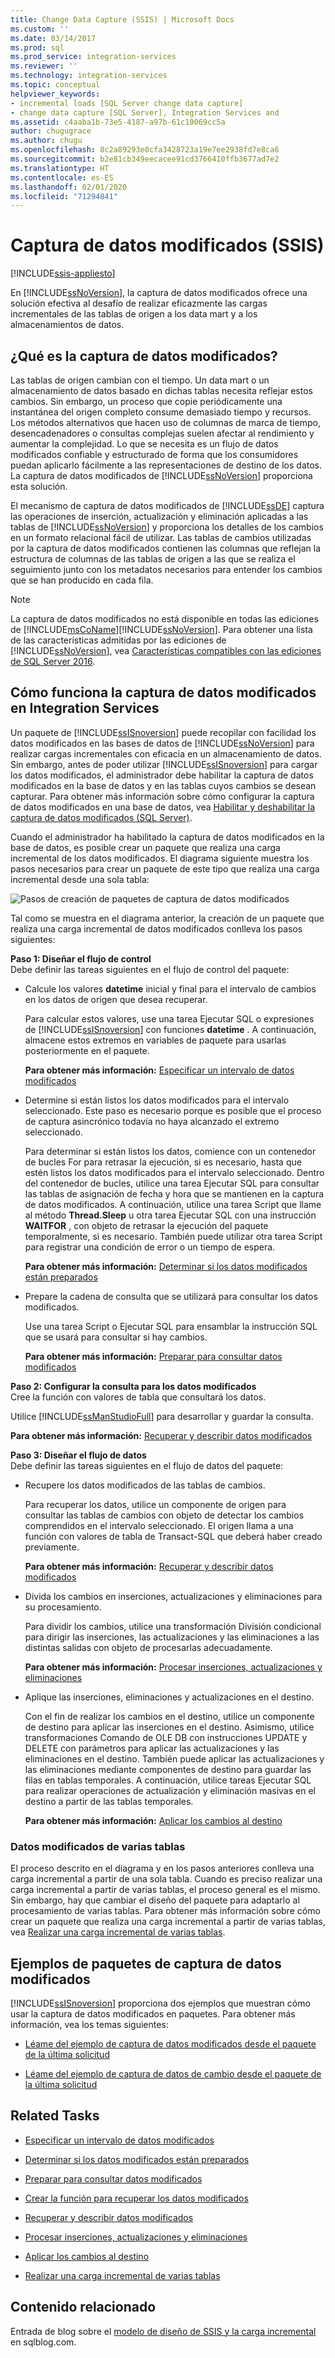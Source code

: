 ```yaml
---
title: Change Data Capture (SSIS) | Microsoft Docs
ms.custom: ''
ms.date: 03/14/2017
ms.prod: sql
ms.prod_service: integration-services
ms.reviewer: ''
ms.technology: integration-services
ms.topic: conceptual
helpviewer_keywords:
- incremental loads [SQL Server change data capture]
- change data capture [SQL Server], Integration Services and
ms.assetid: c4aaba1b-73e5-4187-a97b-61c10069cc5a
author: chugugrace
ms.author: chugu
ms.openlocfilehash: 8c2a89293e0cfa3428723a19e7ee2938fd7e8ca6
ms.sourcegitcommit: b2e81cb349eecacee91cd3766410ffb3677ad7e2
ms.translationtype: HT
ms.contentlocale: es-ES
ms.lasthandoff: 02/01/2020
ms.locfileid: "71294841"
---
```

# <a name="change-data-capture-ssis"></a>Captura de datos modificados (SSIS)

[!INCLUDE[ssis-appliesto](../../includes/ssis-appliesto-ssvrpluslinux-asdb-asdw-xxx.md)]


  En [!INCLUDE[ssNoVersion](../../includes/ssnoversion-md.md)], la captura de datos modificados ofrece una solución efectiva al desafío de realizar eficazmente las cargas incrementales de las tablas de origen a los data mart y a los almacenamientos de datos.  
  
## <a name="what-is-change-data-capture"></a>¿Qué es la captura de datos modificados?  
 Las tablas de origen cambian con el tiempo. Un data mart o un almacenamiento de datos basado en dichas tablas necesita reflejar estos cambios. Sin embargo, un proceso que copie periódicamente una instantánea del origen completo consume demasiado tiempo y recursos. Los métodos alternativos que hacen uso de columnas de marca de tiempo, desencadenadores o consultas complejas suelen afectar al rendimiento y aumentar la complejidad. Lo que se necesita es un flujo de datos modificados confiable y estructurado de forma que los consumidores puedan aplicarlo fácilmente a las representaciones de destino de los datos. La captura de datos modificados de [!INCLUDE[ssNoVersion](../../includes/ssnoversion-md.md)] proporciona esta solución.  
  
 El mecanismo de captura de datos modificados de [!INCLUDE[ssDE](../../includes/ssde-md.md)] captura las operaciones de inserción, actualización y eliminación aplicadas a las tablas de [!INCLUDE[ssNoVersion](../../includes/ssnoversion-md.md)] y proporciona los detalles de los cambios en un formato relacional fácil de utilizar. Las tablas de cambios utilizadas por la captura de datos modificados contienen las columnas que reflejan la estructura de columnas de las tablas de origen a las que se realiza el seguimiento junto con los metadatos necesarios para entender los cambios que se han producido en cada fila.  
  
> [!NOTE]
>  La captura de datos modificados no está disponible en todas las ediciones de [!INCLUDE[msCoName](../../includes/msconame-md.md)][!INCLUDE[ssNoVersion](../../includes/ssnoversion-md.md)]. Para obtener una lista de las características admitidas por las ediciones de [!INCLUDE[ssNoVersion](../../includes/ssnoversion-md.md)], vea [Características compatibles con las ediciones de SQL Server 2016](~/sql-server/editions-and-supported-features-for-sql-server-2016.md).  
  
## <a name="how-change-data-capture-works-in-integration-services"></a>Cómo funciona la captura de datos modificados en Integration Services  
 Un paquete de [!INCLUDE[ssISnoversion](../../includes/ssisnoversion-md.md)] puede recopilar con facilidad los datos modificados en las bases de datos de [!INCLUDE[ssNoVersion](../../includes/ssnoversion-md.md)] para realizar cargas incrementales con eficacia en un almacenamiento de datos. Sin embargo, antes de poder utilizar [!INCLUDE[ssISnoversion](../../includes/ssisnoversion-md.md)] para cargar los datos modificados, el administrador debe habilitar la captura de datos modificados en la base de datos y en las tablas cuyos cambios se desean capturar. Para obtener más información sobre cómo configurar la captura de datos modificados en una base de datos, vea [Habilitar y deshabilitar la captura de datos modificados &#40;SQL Server&#41;](../../relational-databases/track-changes/enable-and-disable-change-data-capture-sql-server.md).  
  
 Cuando el administrador ha habilitado la captura de datos modificados en la base de datos, es posible crear un paquete que realiza una carga incremental de los datos modificados. El diagrama siguiente muestra los pasos necesarios para crear un paquete de este tipo que realiza una carga incremental desde una sola tabla:  
  
 ![Pasos de creación de paquetes de captura de datos modificados](../../integration-services/change-data-capture/media/cdc-package-creation.gif "Pasos de creación de paquetes de captura de datos modificados")  
  
 Tal como se muestra en el diagrama anterior, la creación de un paquete que realiza una carga incremental de datos modificados conlleva los pasos siguientes:  
  
 **Paso 1: Diseñar el flujo de control**  
 Debe definir las tareas siguientes en el flujo de control del paquete:  
  
-   Calcule los valores **datetime** inicial y final para el intervalo de cambios en los datos de origen que desea recuperar.  
  
     Para calcular estos valores, use una tarea Ejecutar SQL o expresiones de [!INCLUDE[ssISnoversion](../../includes/ssisnoversion-md.md)] con funciones **datetime** . A continuación, almacene estos extremos en variables de paquete para usarlas posteriormente en el paquete.  
  
     **Para obtener más información:** [Especificar un intervalo de datos modificados](../../integration-services/change-data-capture/specify-an-interval-of-change-data.md)  
  
-   Determine si están listos los datos modificados para el intervalo seleccionado. Este paso es necesario porque es posible que el proceso de captura asincrónico todavía no haya alcanzado el extremo seleccionado.  
  
     Para determinar si están listos los datos, comience con un contenedor de bucles For para retrasar la ejecución, si es necesario, hasta que estén listos los datos modificados para el intervalo seleccionado. Dentro del contenedor de bucles, utilice una tarea Ejecutar SQL para consultar las tablas de asignación de fecha y hora que se mantienen en la captura de datos modificados. A continuación, utilice una tarea Script que llame al método **Thread.Sleep** u otra tarea Ejecutar SQL con una instrucción **WAITFOR** , con objeto de retrasar la ejecución del paquete temporalmente, si es necesario. También puede utilizar otra tarea Script para registrar una condición de error o un tiempo de espera.  
  
     **Para obtener más información:** [Determinar si los datos modificados están preparados](../../integration-services/change-data-capture/determine-whether-the-change-data-is-ready.md)  
  
-   Prepare la cadena de consulta que se utilizará para consultar los datos modificados.  
  
     Use una tarea Script o Ejecutar SQL para ensamblar la instrucción SQL que se usará para consultar si hay cambios.  
  
     **Para obtener más información:** [Preparar para consultar datos modificados](../../integration-services/change-data-capture/prepare-to-query-for-the-change-data.md)  
  
 **Paso 2: Configurar la consulta para los datos modificados**  
 Cree la función con valores de tabla que consultará los datos.  
  
 Utilice [!INCLUDE[ssManStudioFull](../../includes/ssmanstudiofull-md.md)] para desarrollar y guardar la consulta.  
  
 **Para obtener más información:** [Recuperar y describir datos modificados](../../integration-services/change-data-capture/retrieve-and-understand-the-change-data.md)  
  
 **Paso 3: Diseñar el flujo de datos**  
 Debe definir las tareas siguientes en el flujo de datos del paquete:  
  
-   Recupere los datos modificados de las tablas de cambios.  
  
     Para recuperar los datos, utilice un componente de origen para consultar las tablas de cambios con objeto de detectar los cambios comprendidos en el intervalo seleccionado. El origen llama a una función con valores de tabla de Transact-SQL que deberá haber creado previamente.  
  
     **Para obtener más información:** [Recuperar y describir datos modificados](../../integration-services/change-data-capture/retrieve-and-understand-the-change-data.md)  
  
-   Divida los cambios en inserciones, actualizaciones y eliminaciones para su procesamiento.  
  
     Para dividir los cambios, utilice una transformación División condicional para dirigir las inserciones, las actualizaciones y las eliminaciones a las distintas salidas con objeto de procesarlas adecuadamente.  
  
     **Para obtener más información:** [Procesar inserciones, actualizaciones y eliminaciones](../../integration-services/change-data-capture/process-inserts-updates-and-deletes.md)  
  
-   Aplique las inserciones, eliminaciones y actualizaciones en el destino.  
  
     Con el fin de realizar los cambios en el destino, utilice un componente de destino para aplicar las inserciones en el destino. Asimismo, utilice transformaciones Comando de OLE DB con instrucciones UPDATE y DELETE con parámetros para aplicar las actualizaciones y las eliminaciones en el destino. También puede aplicar las actualizaciones y las eliminaciones mediante componentes de destino para guardar las filas en tablas temporales. A continuación, utilice tareas Ejecutar SQL para realizar operaciones de actualización y eliminación masivas en el destino a partir de las tablas temporales.  
  
     **Para obtener más información:** [Aplicar los cambios al destino](../../integration-services/change-data-capture/apply-the-changes-to-the-destination.md)  
  
### <a name="change-data-from-multiple-tables"></a>Datos modificados de varias tablas  
 El proceso descrito en el diagrama y en los pasos anteriores conlleva una carga incremental a partir de una sola tabla. Cuando es preciso realizar una carga incremental a partir de varias tablas, el proceso general es el mismo. Sin embargo, hay que cambiar el diseño del paquete para adaptarlo al procesamiento de varias tablas. Para obtener más información sobre cómo crear un paquete que realiza una carga incremental a partir de varias tablas, vea [Realizar una carga incremental de varias tablas](../../integration-services/change-data-capture/perform-an-incremental-load-of-multiple-tables.md).  
  
## <a name="samples-of-change-data-capture-packages"></a>Ejemplos de paquetes de captura de datos modificados  
 [!INCLUDE[ssISnoversion](../../includes/ssisnoversion-md.md)] proporciona dos ejemplos que muestran cómo usar la captura de datos modificados en paquetes. Para obtener más información, vea los temas siguientes:  
  
-   [Léame del ejemplo de captura de datos modificados desde el paquete de la última solicitud](https://go.microsoft.com/fwlink/?LinkId=133507)  
  
-   [Léame del ejemplo de captura de datos de cambio desde el paquete de la última solicitud](https://go.microsoft.com/fwlink/?LinkId=133508)  
  
## <a name="related-tasks"></a>Related Tasks  
  
-   [Especificar un intervalo de datos modificados](../../integration-services/change-data-capture/specify-an-interval-of-change-data.md)  
  
-   [Determinar si los datos modificados están preparados](../../integration-services/change-data-capture/determine-whether-the-change-data-is-ready.md)  
  
-   [Preparar para consultar datos modificados](../../integration-services/change-data-capture/prepare-to-query-for-the-change-data.md)  
  
-   [Crear la función para recuperar los datos modificados](../../integration-services/change-data-capture/create-the-function-to-retrieve-the-change-data.md)  
  
-   [Recuperar y describir datos modificados](../../integration-services/change-data-capture/retrieve-and-understand-the-change-data.md)  
  
-   [Procesar inserciones, actualizaciones y eliminaciones](../../integration-services/change-data-capture/process-inserts-updates-and-deletes.md)  
  
-   [Aplicar los cambios al destino](../../integration-services/change-data-capture/apply-the-changes-to-the-destination.md)  
  
-   [Realizar una carga incremental de varias tablas](../../integration-services/change-data-capture/perform-an-incremental-load-of-multiple-tables.md)  
  
## <a name="related-content"></a>Contenido relacionado  
 Entrada de blog sobre el [modelo de diseño de SSIS y la carga incremental](https://go.microsoft.com/fwlink/?LinkId=217679) en sqlblog.com.  
  
  
